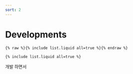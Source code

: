 ```yaml
---
sort: 2
---
```


# Developments

```
{% raw %}{% include list.liquid all=true %}{% endraw %}

{% include list.liquid all=true %}
```
개발 하면서 